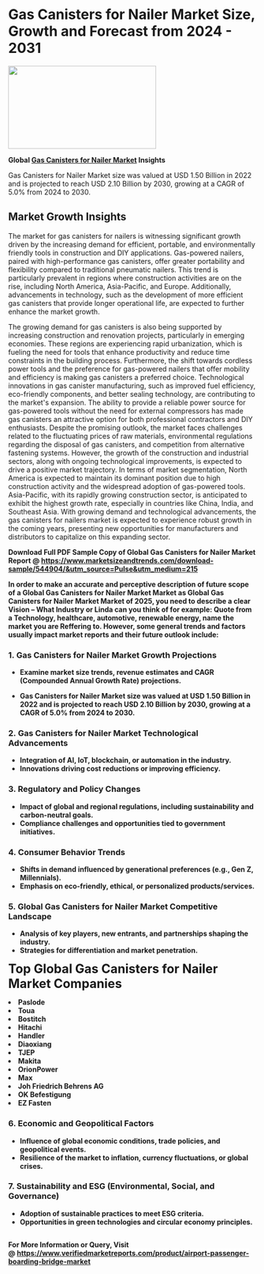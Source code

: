 <H1>Gas Canisters for Nailer Market Size, Growth and Forecast from 2024 - 2031</H1><img class="aligncenter size-medium wp-image-584254" src="https://thirdeyenews.in/wp-content/uploads/2024/09/Global-Market-Research-300x168.jpeg" alt="" width="300" height="168" /><p><strong>Global&nbsp;<a href="https://www.marketsizeandtrends.com/download-sample/544904/&amp;utm_source=Pulse&amp;utm_medium=215">Gas Canisters for Nailer Market</a> Insights</strong></p><p>Gas Canisters for Nailer Market size was valued at USD 1.50 Billion in 2022 and is projected to reach USD 2.10 Billion by 2030, growing at a CAGR of 5.0% from 2024 to 2030.</p><p><h2>Market Growth Insights</h2> <p>The market for gas canisters for nailers is witnessing significant growth driven by the increasing demand for efficient, portable, and environmentally friendly tools in construction and DIY applications. Gas-powered nailers, paired with high-performance gas canisters, offer greater portability and flexibility compared to traditional pneumatic nailers. This trend is particularly prevalent in regions where construction activities are on the rise, including North America, Asia-Pacific, and Europe. Additionally, advancements in technology, such as the development of more efficient gas canisters that provide longer operational life, are expected to further enhance the market growth.</p> <p><strong></strong></p> <p>The growing demand for gas canisters is also being supported by increasing construction and renovation projects, particularly in emerging economies. These regions are experiencing rapid urbanization, which is fueling the need for tools that enhance productivity and reduce time constraints in the building process. Furthermore, the shift towards cordless power tools and the preference for gas-powered nailers that offer mobility and efficiency is making gas canisters a preferred choice. Technological innovations in gas canister manufacturing, such as improved fuel efficiency, eco-friendly components, and better sealing technology, are contributing to the market's expansion. The ability to provide a reliable power source for gas-powered tools without the need for external compressors has made gas canisters an attractive option for both professional contractors and DIY enthusiasts. Despite the promising outlook, the market faces challenges related to the fluctuating prices of raw materials, environmental regulations regarding the disposal of gas canisters, and competition from alternative fastening systems. However, the growth of the construction and industrial sectors, along with ongoing technological improvements, is expected to drive a positive market trajectory. In terms of market segmentation, North America is expected to maintain its dominant position due to high construction activity and the widespread adoption of gas-powered tools. Asia-Pacific, with its rapidly growing construction sector, is anticipated to exhibit the highest growth rate, especially in countries like China, India, and Southeast Asia. With growing demand and technological advancements, the gas canisters for nailers market is expected to experience robust growth in the coming years, presenting new opportunities for manufacturers and distributors to capitalize on this expanding sector.</p> <p><strong></p><p><span class=""><strong>Download Full PDF Sample Copy of Global Gas Canisters for Nailer Market Report</strong> @ <a href="https://www.marketsizeandtrends.com/download-sample/544904/&amp;utm_source=Pulse&amp;utm_medium=215" target="_blank">https://www.marketsizeandtrends.com/download-sample/544904/&amp;utm_source=Pulse&amp;utm_medium=215</a></span></p><p>In order to make an accurate and perceptive description of future scope of a Global&nbsp;Gas Canisters for Nailer Market Market as Global&nbsp;Gas Canisters for Nailer Market Market of 2025, you need to describe a clear Vision &ndash; What Industry or Linda can you think of for example: Quote from a Technology, healthcare, automotive, renewable energy, name the market you are Reffering to. However, some general trends and factors usually impact market reports and their future outlook include:</p><h3>1.&nbsp;<strong>Gas Canisters for Nailer Market Growth Projections</strong></h3><ul><li>Examine market size trends, revenue estimates and CAGR (Compounded Annual Growth Rate) projections.</li><li><p>Gas Canisters for Nailer Market size was valued at USD 1.50 Billion in 2022 and is projected to reach USD 2.10 Billion by 2030, growing at a CAGR of 5.0% from 2024 to 2030.</p></li></ul><h3>2.&nbsp;<strong>Gas Canisters for Nailer Market Technological Advancements</strong></h3><ul><li>Integration of AI, IoT, blockchain, or automation in the industry.</li><li>Innovations driving cost reductions or improving efficiency.</li></ul><h3>3.&nbsp;<strong>Regulatory and Policy Changes</strong></h3><ul><li>Impact of global and regional regulations, including sustainability and carbon-neutral goals.</li><li>Compliance challenges and opportunities tied to government initiatives.</li></ul><h3>4.&nbsp;<strong>Consumer Behavior Trends</strong></h3><ul><li>Shifts in demand influenced by generational preferences (e.g., Gen Z, Millennials).</li><li>Emphasis on eco-friendly, ethical, or personalized products/services.</li></ul><h3>5.&nbsp;<strong>Global Gas Canisters for Nailer Market Competitive Landscape</strong></h3><ul><li>Analysis of key players, new entrants, and partnerships shaping the industry.</li><li>Strategies for differentiation and market penetration.</li></ul><p data-pm-slice="1 1 []"><span style="color: inherit; font-family: inherit; font-size: 25px;">Top Global Gas Canisters for Nailer Market Companies</span></p><div class="" data-test-id=""><p><li>Paslode</li><li> Toua</li><li> Bostitch</li><li> Hitachi</li><li> Handler</li><li> Diaoxiang</li><li> TJEP</li><li> Makita</li><li> OrionPower</li><li> Max</li><li> Joh Friedrich Behrens AG</li><li> OK Befestigung</li><li> EZ Fasten</li></p></div><h3>6.&nbsp;<strong>Economic and Geopolitical Factors</strong></h3><ul><li>Influence of global economic conditions, trade policies, and geopolitical events.</li><li>Resilience of the market to inflation, currency fluctuations, or global crises.</li></ul><h3>7.&nbsp;<strong>Sustainability and ESG (Environmental, Social, and Governance)</strong></h3><ul><li>Adoption of sustainable practices to meet ESG criteria.</li><li>Opportunities in green technologies and circular economy principles.</li></ul><h2><strong style="font-size: 14px;">For More Information or Query, Visit @&nbsp;</strong><a style="background-color: #ffffff; font-size: 14px;" href="https://www.marketsizeandtrends.com/report/gas-canisters-for-nailer-market/" target="_blank">https://www.verifiedmarketreports.com/product/airport-passenger-boarding-bridge-market</a></h2>
